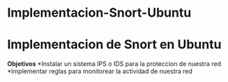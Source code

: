 # Implementacion-Snort-Ubuntu
Implementacion de Snort en Ubuntu
=================================

**Objetivos**
*Instalar un sistema IPS o IDS para la proteccion de nuestra red
*Implementar reglas para monitorear la actividad de nuestra red

